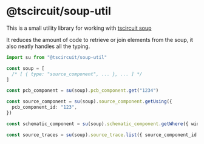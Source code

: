 # @tscircuit/soup-util

This is a small utility library for working with [tscircuit soup](https://docs.tscircuit.com/api-reference/advanced/soup)

It reduces the amount of code to retrieve or join elements from the soup, it also
neatly handles all the typing.

```ts
import su from "@tscircuit/soup-util"

const soup = [
  /* [ { type: "source_component", ... }, ... ] */
]

const pcb_component = su(soup).pcb_component.get("1234")

const source_component = su(soup).source_component.getUsing({
  pcb_component_id: "123",
})

const schematic_component = su(soup).schematic_component.getWhere({ width: 1 })

const source_traces = su(soup).source_trace.list({ source_component_id: "123" })
```
